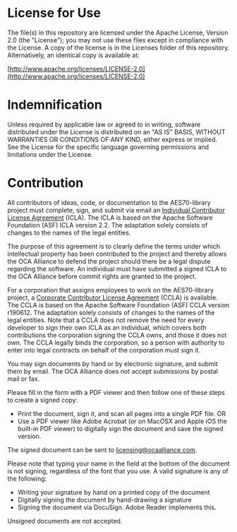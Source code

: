 # License for Use

The file(s) in this repository are licensed under the Apache License, Version 2.0 (the "License"); you may not use these files except in compliance with the License. A copy of the license is in the Licenses folder of this repository. Alternatively, an identical copy is available at:

[http://www.apache.org/licenses/LICENSE-2.0](http://www.apache.org/licenses/LICENSE-2.0)

# Indemnification

Unless required by applicable law or agreed to in writing, software distributed under the License is distributed on an "AS IS" BASIS, WITHOUT WARRANTIES OR CONDITIONS OF ANY KIND, either express or implied. See the License for the specific language governing permissions and limitations under the License.

# Contribution

All contributors of ideas, code, or documentation to the AES70-library project must complete, sign, and submit via email an [Individual Contributor License Agreement](https://ocaalliance.github.io/licensing/OCA%20Alliance%20ICLA.pdf) (ICLA). The ICLA is based on the Apache Software Foundation (ASF) ICLA version 2.2. The adaptation solely consists of changes to the names of the legal entities.

The purpose of this agreement is to clearly define the terms under which intellectual property has been contributed to the project and thereby allows the OCA Alliance to defend the project should there be a legal dispute regarding the software. An individual must have submitted a signed ICLA to the OCA Alliance before commit rights are granted to the project.

For a corporation that assigns employees to work on the AES70-library project, a [Corporate Contributor License Agreement](https://ocaalliance.github.io/licensing/OCA%20Alliance%20CCLA.pdf) (CCLA) is available. The CCLA is based on the Apache Software Foundation (ASF) CCLA version r190612. The adaptation solely consists of changes to the names of the legal entities. Note that a CCLA does not remove the need for every developer to sign their own ICLA as an individual, which covers both contributions the corporation signing the CCLA owns, and those it does not own. The CCLA legally binds the corporation, so a person with authority to enter into legal contracts on behalf of the corporation must sign it.

You may sign documents by hand or by electronic signature, and submit them by email. The OCA Alliance does not accept submissions by postal mail or fax.

Please fill in the form with a PDF viewer and then follow one of these steps to create a signed copy:

- Print the document, sign it, and scan all pages into a single PDF file. OR
- Use a PDF viewer like Adobe Acrobat (or on MacOSX and Apple iOS the built-in PDF viewer) to digitally sign the document and save the signed version.

The signed document can be sent to [licensing@ocaalliance.com](mailto:licensing@ocaalliance.com).

Please note that typing your name in the field at the bottom of the document is not signing, regardless of the font that you use. A valid signature is any of the following:

- Writing your signature by hand on a printed copy of the document
- Digitally signing the document by hand-drawing a signature
- Signing the document via DocuSign. Adobe Reader implements this.

Unsigned documents are not accepted.